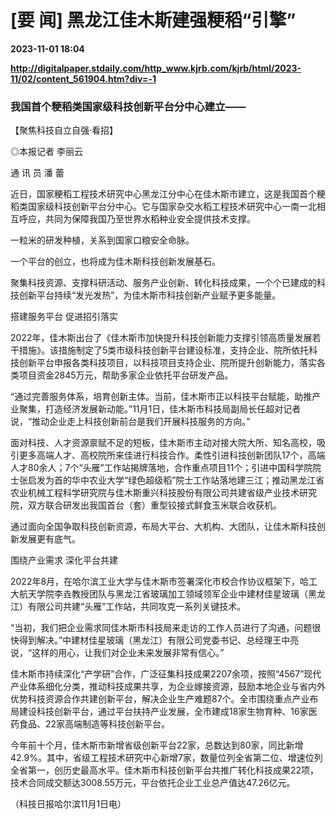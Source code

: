 # [要 闻] 黑龙江佳木斯建强粳稻“引擎”

**2023-11-01 18:04**

**http://digitalpaper.stdaily.com/http_www.kjrb.com/kjrb/html/2023-11/02/content_561904.htm?div=-1**

### 我国首个粳稻类国家级科技创新平台分中心建立——

 【聚焦科技自立自强·看招】

 ◎本报记者 李丽云

 通 讯 员 潘 蕾

 近日，国家粳稻工程技术研究中心黑龙江分中心在佳木斯市建立，这是我国首个粳稻类国家级科技创新平台分中心。它与国家杂交水稻工程技术研究中心一南一北相互呼应，共同为保障我国乃至世界水稻种业安全提供技术支撑。

 一粒米的研发种植，关系到国家口粮安全命脉。

 一个平台的创立，也将成为佳木斯科技创新发展基石。

 聚集科技资源、支撑科研活动、服务产业创新、转化科技成果，一个个已建成的科技创新平台持续“发光发热”，为佳木斯市科技创新产业赋予更多能量。

 搭建服务平台 促进招引落实

 2022年，佳木斯出台了《佳木斯市加快提升科技创新能力支撑引领高质量发展若干措施》。该措施制定了5类市级科技创新平台建设标准，支持企业、院所依托科技创新平台申报各类科技项目，以科技项目支持企业、院所提升创新能力，落实各类项目资金2845万元，帮助多家企业依托平台研发产品。

 “通过完善服务体系，培育创新主体。当前，佳木斯市正以科技平台赋能，助推产业聚集，打造经济发展新动能。”11月1日，佳木斯市科技局副局长任超对记者说，“推动企业走上科技创新前台是我们开展科技服务的方向。”

 面对科技、人才资源禀赋不足的短板，佳木斯市主动对接大院大所、知名高校，吸引更多高端人才、高校院所来佳进行科技合作。柔性引进科技创新团队17个，高端人才80余人；7个“头雁”工作站揭牌落地，合作重点项目11个；引进中国科学院院士张启发为首的华中农业大学“绿色超级稻”院士工作站落地建三江；推动黑龙江省农业机械工程科学研究院与佳木斯重兴科技股份有限公司共建省级产业技术研究院，双方联合研发出我国首台（套）重型铰接式鲜食玉米联合收获机。

 通过面向全国争取科技创新资源，布局大平台、大机构、大团队，让佳木斯科技创新发展更有底气。

 围绕产业需求 深化平台共建

 2022年8月，在哈尔滨工业大学与佳木斯市签署深化市校合作协议框架下，哈工大航天学院李垚教授团队与黑龙江省玻璃加工领域领军企业中建材佳星玻璃（黑龙江）有限公司共建“头雁”工作站，共同攻克一系列关键技术。

 “当初，我们把企业需求同佳木斯市科技局来走访的工作人员进行了沟通，问题很快得到解决。”中建材佳星玻璃（黑龙江）有限公司党委书记、总经理王中亮说，“这样的用心，让我们对企业未来发展非常有信心。”

 佳木斯市持续深化“产学研”合作，广泛征集科技成果2207余项，按照“4567”现代产业体系细化分类，推动科技成果共享，为企业嫁接资源，鼓励本地企业与省内外优势科技资源合作共建创新平台，解决企业生产难题87个。全市围绕重点产业布局建设科技创新平台，通过平台扶持产业发展，全市建成18家生物育种、16家医药食品、22家高端制造等科技创新平台。

 今年前十个月，佳木斯市新增省级创新平台22家，总数达到80家，同比新增42.9%。其中，省级工程技术研究中心新增7家，数量位列全省第二位、增速位列全省第一，创历史最高水平。佳木斯市科技创新平台共推广转化科技成果22项，技术合同成交额达3008.55万元，平台依托企业工业总产值达47.26亿元。

 （科技日报哈尔滨11月1日电）